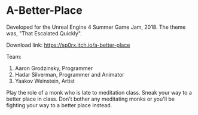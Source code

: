 # A-Better-Place
Developed for the Unreal Engine 4 Summer Game Jam, 2018. The theme was, "That Escalated Quickly".

Download link: https://sp0rx.itch.io/a-better-place

Team: 
  1) Aaron Grodzinsky, Programmer 
  2) Hadar Silverman, Programmer and Animator 
  3) Yaakov Weinstein, Artist

Play the role of a monk who is late to meditation class. Sneak your way to a better place in class. Don't bother any meditating monks or you'll be fighting your way to a better place instead. 
